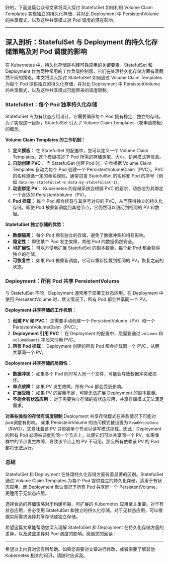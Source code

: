 好的，下面这篇公众号文章将深入探讨 StatefulSet 如何利用 Volume Claim Templates 实现独立的持久化存储，并对比 Deployment 中 PersistentVolume 的共享模式，以及这种共享模式对 Pod 调度的潜在影响。

---

## 深入剖析：StatefulSet 与 Deployment 的持久化存储策略及对 Pod 调度的影响

在 Kubernetes 中，持久化存储是构建可靠应用的关键要素。StatefulSet 和 Deployment 作为两种常用的工作负载控制器，它们在处理持久化存储方面有着截然不同的策略。本文将深入探讨 StatefulSet 如何通过 Volume Claim Templates 为每个 Pod 提供独立的持久化存储，并对比 Deployment 中 PersistentVolume 的共享模式，以及这种共享模式可能带来的调度限制。

### StatefulSet：每个 Pod 独享持久化存储

StatefulSet 专为有状态应用设计，它需要确保每个 Pod 拥有稳定、独立的存储。为了实现这一目标，StatefulSet 引入了 Volume Claim Templates（卷申请模板）的概念。

**Volume Claim Templates 的工作机制：**

1.  **定义模板：** 在 StatefulSet 的配置中，您可以定义一个 Volume Claim Templates。这个模板描述了 Pod 所需的存储类型、大小、访问模式等信息。
2.  **自动创建 PVC：** 当 StatefulSet 创建 Pod 时，它会根据 Volume Claim Templates 自动为每个 Pod 创建一个 PersistentVolumeClaim（PVC）。PVC 的名称遵循一定的命名规则，通常包含 StatefulSet 的名称和 Pod 的序号（例如 `data-my-statefulset-0`, `data-my-statefulset-1`）。
3.  **动态绑定 PV：** Kubernetes 的存储系统会根据 PVC 的要求，动态地为其绑定一个合适的 PersistentVolume（PV）。
4.  **Pod 挂载：** 每个 Pod 都会挂载与其序号对应的 PVC，从而获得独立的持久化存储。即使 Pod 被重新调度到其他节点，它仍然可以访问到相同的 PV 和数据。

**StatefulSet 独立存储的优势：**

*   **数据隔离：** 每个 Pod 拥有独立的存储，避免了数据冲突和相互影响。
*   **稳定性：** 即使某个 Pod 发生故障，其他 Pod 的数据仍然安全。
*   **可扩展性：** 可以方便地扩展 StatefulSet 的副本数量，每个新 Pod 都会获得独立的存储。
*   **可恢复性：** 如果 Pod 被重新调度，它可以重新挂载到相同的 PV，恢复之前的状态。

### Deployment：所有 Pod 共享 PersistentVolume

与 StatefulSet 不同，Deployment 通常用于部署无状态应用。在 Deployment 中使用 PersistentVolume 时，默认情况下，所有 Pod 都会共享同一个 PV。

**Deployment 共享存储的工作机制：**

1.  **创建 PV 和 PVC：** 您需要手动创建一个 PersistentVolume（PV）和一个 PersistentVolumeClaim（PVC）。
2.  **Deployment 引用 PVC：** 在 Deployment 的配置中，您需要通过 `volumes` 和 `volumeMounts` 字段来引用 PVC。
3.  **所有 Pod 挂载：** Deployment 创建的所有 Pod 都会挂载同一个 PVC，从而共享同一个 PV。

**Deployment 共享存储的局限性：**

*   **数据冲突：** 如果多个 Pod 同时写入同一个文件，可能会导致数据冲突或损坏。
*   **单点故障：** 如果 PV 发生故障，所有 Pod 都会受到影响。
*   **扩展受限：** 如果 PV 的容量不足，可能无法扩展 Deployment 的副本数量。
*   **不适合有状态应用：** 对于需要独立存储的有状态应用，共享存储模式无法满足需求。

**对某些类型的存储有调度限制**
Deployment 共享存储模式在某些情况下可能对pod调度有影响。 如果 PersistentVolume 的访问模式被设置为 `ReadWriteOnce` （RWO），这意味着该 PV 只能被单个节点以读写模式挂载。因此，Deployment 的所有 Pod 必须被调度到同一个节点上，以便它们可以共享同一个 PV。如果集群中的节点发生故障，导致该节点上的 PV 不可用，那么所有依赖该 PV 的 Pod 都将无法运行。

### 总结

StatefulSet 和 Deployment 在处理持久化存储方面有着显著的区别。StatefulSet 通过 Volume Claim Templates 为每个 Pod 提供独立的持久化存储，适用于有状态应用。而 Deployment 默认情况下所有 Pod 共享同一个 PersistentVolume，更适用于无状态应用。

选择合适的存储策略对于构建可靠、可扩展的 Kubernetes 应用至关重要。对于有状态应用，务必使用 StatefulSet 和独立的持久化存储。对于无状态应用，可以根据实际需求选择共享存储或独立存储。

希望这篇文章能帮助您深入理解 StatefulSet 和 Deployment 在持久化存储方面的差异，以及这些差异对 Pod 调度的影响。感谢您的阅读！

---

希望以上内容对您有所帮助。如果您需要对文章进行修改，或者需要了解其他 Kubernetes 相关的知识，请随时告诉我。
